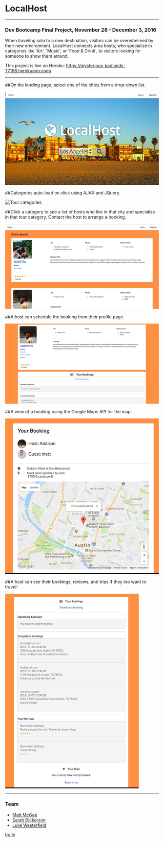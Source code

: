 # LocalHost
___
### Dev Bootcamp Final Project, November 28 - December 3, 2016
When traveling solo to a new destination, visitors can be overwhelmed by their new environment. LocalHost connects area hosts, who specialize in categories like 'Art', 'Music', or 'Food & Drink', to visitors looking for someone to show them around.

This project is live on Heroku: https://mysterious-badlands-77198.herokuapp.com/
___
##On the landing page, select one of the cities from a drop-down list.

![Homepage View](home.png)

##Categories auto-load on click using AJAX and JQuery.

![Tour categories](readme-assets/categories.png)

##Click a category to see a list of hosts who live in that city and specialize in that tour category. Contact the host to arrange a booking.

![List of host profiles](hosts.png)

##A host can schedule the booking from their profile page.

![Host profile view](bio.png)

##A view of a booking using the Google Maps API for the map.

![Single booking view](booking.png)

##A host can see their bookings, reviews, and trips if they too want to travel!

![Single booking view](bookings-reviews.png)

___
### Team
- [Matt McGee](https://github.com/m-mcgee)
- [Sarah Dickerson](https://github.com/vernistage)
- [Luke Westerfield](https://github.com/lsw0011)

[trello](https://trello.com/b/PxoFv29m/localhost)

